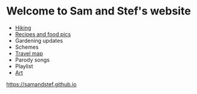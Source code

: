# Welcome to Sam and Stef's website
- [Hiking](https://samandstef.github.io/hiking)
- [Recipes and food pics](https://samandstef.github.io/recipes)
- Gardening updates
- Schemes
- [Travel map](https://samandstef.github.io/test_turkey4.html)
- Parody songs
- Playlist
- [Art](https://samandstef.github.io/art)

https://samandstef.github.io


